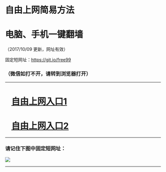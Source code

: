 ﻿# 自由上网简易方法

# 电脑、手机一键翻墙

（2017/10/09 更新，网址有效）

固定短网址：https://git.io/free99

### （微信如打不开，请转到浏览器打开）


***





# &nbsp;&nbsp; <a href="http://ft1422826572.fwq-tz-1001.info/fwqtz01.html?t=100900116804 " target="_blank">自由上网入口1</a>
# &nbsp;&nbsp; <a href="http://ft1015612280.fwq-tz-1002.info/fwqtz02.html?t=100900126982 " target="_blank">自由上网入口2</a>
***

### 请记住下图中固定短网址：

<img src="https://s3-us-west-2.amazonaws.com/fwq-1001/yjfq-20170905okok.png" /> 


***

